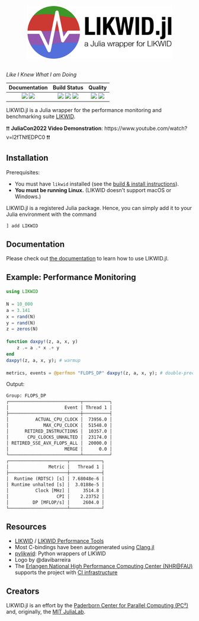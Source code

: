 <div align="center">
  <img width="390px" src="https://raw.githubusercontent.com/JuliaPerf/LIKWID.jl/main/docs/src/assets/logo_with_txt_white_border.png">
</div>

<br>

[docs-dev-img]: https://img.shields.io/badge/docs-dev-blue.svg
[docs-dev-url]: https://juliaperf.github.io/LIKWID.jl/dev/

[docs-stable-img]: https://img.shields.io/badge/docs-stable-blue.svg
[docs-stable-url]: https://juliaperf.github.io/LIKWID.jl/stable

[ci-img]: https://git.uni-paderborn.de/pc2-ci/julia/LIKWID-jl/badges/main/pipeline.svg?key_text=CI@PC2
[ci-url]: https://git.uni-paderborn.de/pc2-ci/julia/LIKWID-jl/-/pipelines

[ci-fau-img]: https://gitlab.rrze.fau.de/ub55yzis/LIKWID.jl/badges/main/pipeline.svg?key_text=NHR@FAU&key_width=70
[ci-fau-url]: https://gitlab.rrze.fau.de/ub55yzis/LIKWID.jl/-/pipelines

[cov-img]: https://codecov.io/gh/JuliaPerf/LIKWID.jl/branch/main/graph/badge.svg?token=Ze61CbGoO5
[cov-url]: https://codecov.io/gh/JuliaPerf/LIKWID.jl

[lifecycle-img]: https://img.shields.io/badge/lifecycle-maturing-blue.svg

[code-style-img]: https://img.shields.io/static/v1?label=code%20style&message=SciML&color=9558b2&labelColor=389826
[code-style-url]: https://github.com/SciML/SciMLStyle

[formatcheck-img]: https://github.com/JuliaPerf/LIKWID.jl/actions/workflows/FormatCheck.yml/badge.svg
[formatcheck-url]: https://github.com/JuliaPerf/LIKWID.jl/actions/workflows/FormatCheck.yml

<!--
![Lifecycle](https://img.shields.io/badge/lifecycle-maturing-blue.svg)
![Lifecycle](https://img.shields.io/badge/lifecycle-stable-green.svg)
![Lifecycle](https://img.shields.io/badge/lifecycle-retired-orange.svg)
![Lifecycle](https://img.shields.io/badge/lifecycle-archived-red.svg)
![Lifecycle](https://img.shields.io/badge/lifecycle-dormant-blue.svg)
![Lifecycle](https://img.shields.io/badge/lifecycle-experimental-orange.svg)
-->

*Like I Knew What I am Doing*

| **Documentation**                                                               | **Build Status**                                                                                |  **Quality**                                                                                |
|:-------------------------------------------------------------------------------:|:-----------------------------------------------------------------------------------------------:|:-----------------------------------------------------------------------------------------------:|
| [![][docs-stable-img]][docs-stable-url] [![][docs-dev-img]][docs-dev-url] | [![][ci-img]][ci-url] [![][ci-fau-img]][ci-fau-url] [![][cov-img]][cov-url] | ![][lifecycle-img] [![][formatcheck-img]][formatcheck-url] |

LIKWID.jl is a Julia wrapper for the performance monitoring and benchmarking suite [LIKWID](https://github.com/RRZE-HPC/likwid).

<p>
❗❗ <b>JuliaCon2022 Video Demonstration</b>: https://www.youtube.com/watch?v=l2fTNfEDPC0 ❗❗
</p>

## Installation

Prerequisites:
* You must have `likwid` installed (see the [build & install instructions](https://github.com/RRZE-HPC/likwid#download-build-and-install)).
* **You must be running Linux.** (LIKWID doesn't support macOS or Windows.)

LIKWID.jl is a registered Julia package. Hence, you can simply add it to your Julia environment with the command
```julia
] add LIKWID
```

## Documentation

Please check out [the documentation](https://juliaperf.github.io/LIKWID.jl/dev/) to learn how to use LIKWID.jl.

## Example: Performance Monitoring

```julia
using LIKWID

N = 10_000
a = 3.141
x = rand(N)
y = rand(N)
z = zeros(N)

function daxpy!(z, a, x, y)
    z .= a .* x .+ y
end
daxpy!(z, a, x, y); # warmup

metrics, events = @perfmon "FLOPS_DP" daxpy!(z, a, x, y); # double-precision floating point ops.
```

Output:
```
Group: FLOPS_DP
┌───────────────────────────┬──────────┐
│                     Event │ Thread 1 │
├───────────────────────────┼──────────┤
│          ACTUAL_CPU_CLOCK │  73956.0 │
│             MAX_CPU_CLOCK │  51548.0 │
│      RETIRED_INSTRUCTIONS │  10357.0 │
│       CPU_CLOCKS_UNHALTED │  23174.0 │
│ RETIRED_SSE_AVX_FLOPS_ALL │  20000.0 │
│                     MERGE │      0.0 │
└───────────────────────────┴──────────┘
┌──────────────────────┬────────────┐
│               Metric │   Thread 1 │
├──────────────────────┼────────────┤
│  Runtime (RDTSC) [s] │ 7.68048e-6 │
│ Runtime unhalted [s] │  3.0188e-5 │
│          Clock [MHz] │     3514.8 │
│                  CPI │    2.23752 │
│         DP [MFLOP/s] │     2604.0 │
└──────────────────────┴────────────┘
```

## Resources

* [LIKWID](https://github.com/RRZE-HPC/likwid) / [LIKWID Performance Tools](https://hpc.fau.de/research/tools/likwid/)
* Most C-bindings have been autogenerated using [Clang.jl](https://github.com/JuliaInterop/Clang.jl)
* [pylikwid](https://github.com/RRZE-HPC/pylikwid): Python wrappers of LIKWID
* Logo by @davibarreira
* The [Erlangen National High Performance Computing Center (NHR@FAU)](https://hpc.fau.de/) supports the project with [CI infrastructure](https://gitlab.rrze.fau.de/ub55yzis/LIKWID.jl/-/pipelines)

## Creators

LIKWID.jl is an effort by the [Paderborn Center for Parallel Computing (PC²)](https://pc2.uni-paderborn.de) and, originally, the [MIT JuliaLab](https://julia.mit.edu/).

